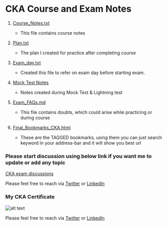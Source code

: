 # CKA Course and Exam Notes

1. [Course_Notes.txt](https://github.com/itinfracode/certifications/blob/main/CKA/1.%20Course_Notes.txt)
    - This file contains course notes

2. [Plan.txt](https://github.com/itinfracode/certifications/blob/main/CKA/2.%20Plan.txt)
    - The plan I created for practice after completing course

3. [Exam_day.txt](https://github.com/itinfracode/certifications/blob/main/CKA/3.%20Exam_day.txt)
    - Created this file to refer on exam day before starting exam.

4. [Mock Test Notes](https://github.com/itinfracode/certifications/blob/main/CKA/4.%20Mock%20test%20Notes.txt)
    - Notes created during Mock Test & Lightning test

5. [Exam_FAQs.md](https://github.com/itinfracode/certifications/blob/main/CKA/5.%20Exam_FAQs.md)
    - This file contains doubts, which could arise while practicing or during course

6. [Final_Bookmarks_CKA.html](https://github.com/itinfracode/certifications/blob/main/CKA/6.%20Final_bookmarks_CKA.html)
    - These are the TAGGED bookmarks, using them you can just search keyword in your address-bar and it will show you best url

### Please start discussion using below link if you want me to update or add any topic

[CKA exam discussions](https://github.com/itinfracode/certifications/discussions)

Please feel free to reach via [Twitter](https://twitter.com/pratik459) or [LinkedIn](https://www.linkedin.com/in/pratikkumarmpatel/)

### My CKA Certificate

![alt text](https://github.com/itinfracode/certifications/blob/main/CKA/CERTIFICATE.JPG)

Please feel free to reach via [Twitter](https://twitter.com/pratik459) or [LinkedIn](https://www.linkedin.com/in/pratikkumarmpatel/)